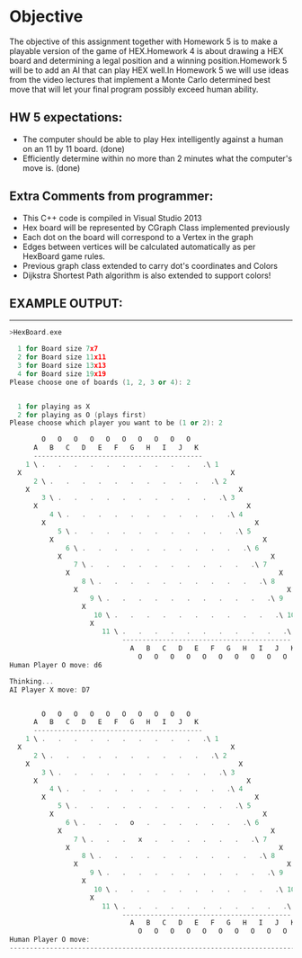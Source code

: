 # Objective
The objective of this assignment together with Homework 5  is to make a 
playable version of the game of HEX.Homework 4 is about drawing a HEX 
board and determining a legal position and a winning position.Homework 5 
will be to add an AI that can play HEX well.In Homework 5 we will use 
ideas from the video lectures that implement a Monte Carlo determined 
best move that will let your final program possibly exceed human ability.
	
## HW 5 expectations:
  - The computer should be able to play Hex intelligently against a 
    human on an 11 by 11 board. (done)
  - Efficiently determine within no more than 2 minutes what 
    the computer's move is. (done)

## Extra Comments from programmer:
 
  - This C++ code is compiled in Visual Studio 2013
  - Hex board will be represented by CGraph Class implemented previously
  - Each dot on the board will correspond to a Vertex in the graph
  - Edges between vertices will be calculated automatically as per HexBoard
    game rules.
  - Previous graph class extended to carry dot's coordinates and Colors
  - Dijkstra Shortest Path algorithm is also extended to support colors!
    


## EXAMPLE OUTPUT:
-----------------------------------------------------------------------
```CPP
>HexBoard.exe

  1 for Board size 7x7
  2 for Board size 11x11
  3 for Board size 13x13
  4 for Board size 19x19
Please choose one of boards (1, 2, 3 or 4): 2


  1 for playing as X
  2 for playing as O (plays first)
Please choose which player you want to be (1 or 2): 2

        O   O   O   O   O   O   O   O   O   O
      A   B   C   D   E   F   G   H   I   J   K
      ------------------------------------------
    1 \ .   .   .   .   .   .   .   .   .   .   .\ 1
  X                                                    X
      2 \ .   .   .   .   .   .   .   .   .   .   .\ 2
    X                                                    X
        3 \ .   .   .   .   .   .   .   .   .   .   .\ 3
      X                                                    X
          4 \ .   .   .   .   .   .   .   .   .   .   .\ 4
        X                                                    X
            5 \ .   .   .   .   .   .   .   .   .   .   .\ 5
          X                                                    X
              6 \ .   .   .   .   .   .   .   .   .   .   .\ 6
            X                                                    X
                7 \ .   .   .   .   .   .   .   .   .   .   .\ 7
              X                                                    X
                  8 \ .   .   .   .   .   .   .   .   .   .   .\ 8
                X                                                    X
                    9 \ .   .   .   .   .   .   .   .   .   .   .\ 9
                  X                                                    X
                     10 \ .   .   .   .   .   .   .   .   .   .   .\ 10
                    X                                                    X
                       11 \ .   .   .   .   .   .   .   .   .   .   .\ 11
                            ------------------------------------------
                              A   B   C   D   E   F   G   H   I   J   K
                                O   O   O   O   O   O   O   O   O   O
Human Player O move: d6

Thinking...
AI Player X move: D7


        O   O   O   O   O   O   O   O   O   O
      A   B   C   D   E   F   G   H   I   J   K
      ------------------------------------------
    1 \ .   .   .   .   .   .   .   .   .   .   .\ 1
  X                                                    X
      2 \ .   .   .   .   .   .   .   .   .   .   .\ 2
    X                                                    X
        3 \ .   .   .   .   .   .   .   .   .   .   .\ 3
      X                                                    X
          4 \ .   .   .   .   .   .   .   .   .   .   .\ 4
        X                                                    X
            5 \ .   .   .   .   .   .   .   .   .   .   .\ 5
          X                                                    X
              6 \ .   .   .   o   .   .   .   .   .   .   .\ 6
            X                                                    X
                7 \ .   .   .   x   .   .   .   .   .   .   .\ 7
              X                                                    X
                  8 \ .   .   .   .   .   .   .   .   .   .   .\ 8
                X                                                    X
                    9 \ .   .   .   .   .   .   .   .   .   .   .\ 9
                  X                                                    X
                     10 \ .   .   .   .   .   .   .   .   .   .   .\ 10
                    X                                                    X
                       11 \ .   .   .   .   .   .   .   .   .   .   .\ 11
                            ------------------------------------------
                              A   B   C   D   E   F   G   H   I   J   K
                                O   O   O   O   O   O   O   O   O   O
Human Player O move:
-----------------------------------------------------------------------
```